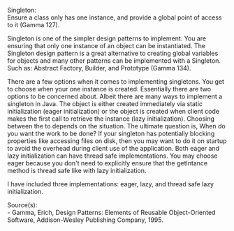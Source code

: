 <p>
  Singleton:<br/>
  Ensure a class only has one instance, and provide a global point of access to it (Gamma 127).
</p>

<p>
  Singleton is one of the simpler design patterns to implement. You are ensuring that only one instance of an object can be instantiated.
  The Singleton design pattern is a great alternative to creating global variables for objects and many other patterns can be
  implemented with a Singleton. Such as: Abstract Factory, Builder, and Prototype (Gamma 134).
</p>

<p>
  There are a few options when it comes to implementing singletons. You get to choose when your one instance is created.
  Essentially there are two options to be concerned about. Albeit there are many ways to implement a singleton in Java.
  The object is either created immediately via static initialization (eager initialization) or
  the object is created when client code makes the first call to retrieve the instance (lazy initialization).
  Choosing between the to depends on the situation. The ultimate question is, When do you want the work to be done?
  If your singleton has potentially blocking properties like accessing files on disk, then you may want to do it on
  startup to avoid the overhead during client use of the application. Both eager and lazy initialization can have thread safe
  implementations. You may choose eager because you don't need to explicitly ensure that the getIntance method is thread safe
  like with lazy initialization.
</p>
  
<p>
  I have included three implementations: eager, lazy, and thread safe lazy initialization.
</p>
  
<p>
  Source(s):<br/>
  - Gamma, Erich, Design Patterns: Elements of Reusable Object-Oriented Software, Addison-Wesley Publishing Company, 1995.
</p>
